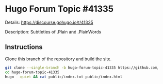 # Hugo Forum Topic #41335

Details: <https://discourse.gohugo.io/t/41335>

Description: Subtleties of .Plain and .PlainWords

## Instructions

Clone this branch of the repository and build the site.

```bash
git clone --single-branch -b hugo-forum-topic-41335 https://github.com/jmooring/hugo-testing hugo-forum-topic-41335
cd hugo-forum-topic-41335
hugo --quiet && cat public/index.txt public/index.html
```
